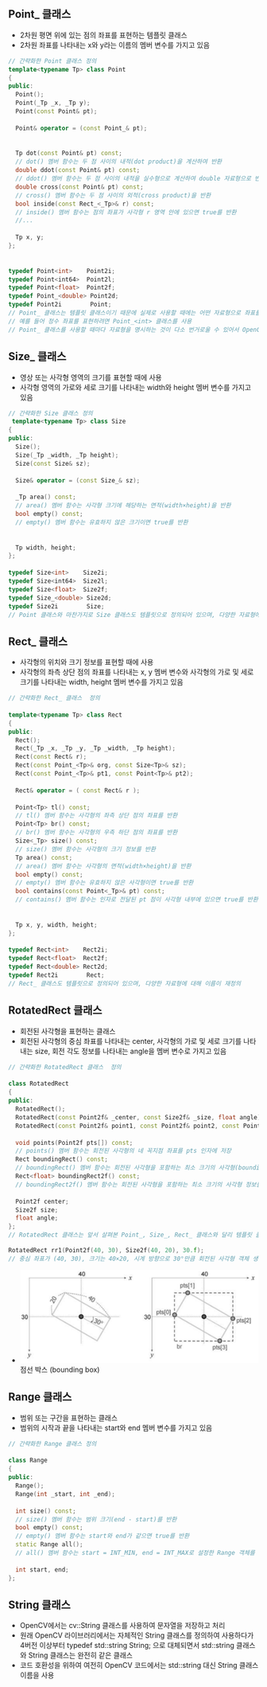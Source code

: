 ## Point_ 클래스
* 2차원 평면 위에 있는 점의 좌표를 표현하는 템플릿 클래스
* 2차원 좌표를 나타내는 x와 y라는 이름의 멤버 변수를 가지고 있음
```cpp
// 간략화한 Point 클래스 정의
template<typename Tp> class Point
{
public:
  Point();
  Point(_Tp _x, _Tp y);
  Point(const Point& pt);

  Point& operator = (const Point_& pt);


  Tp dot(const Point& pt) const;
  // dot() 멤버 함수는 두 점 사이의 내적(dot product)을 계산하여 반환
  double ddot(const Point& pt) const;
  // ddot() 멤버 함수는 두 점 사이의 내적을 실수형으로 계산하여 double 자료형으로 반환
  double cross(const Point& pt) const;
  // cross() 멤버 함수는 두 점 사이의 외적(cross product)을 반환
  bool inside(const Rect_<_Tp>& r) const;
  // inside() 멤버 함수는 점의 좌표가 사각형 r 영역 안에 있으면 true를 반환
  //...

  Tp x, y;
};


typedef Point<int>    Point2i;
typedef Point<int64>  Point2l;
typedef Point<float>  Point2f;
typedef Point_<double> Point2d;
typedef Point2i        Point;
// Point_ 클래스는 템플릿 클래스이기 때문에 실제로 사용할 때에는 어떤 자료형으로 좌표를 표현할 것인지를 명시
// 예를 들어 정수 좌표를 표현하려면 Point_<int> 클래스를 사용
// Point_ 클래스를 사용할 때마다 자료형을 명시하는 것이 다소 번거로울 수 있어서 OpenCV는 자주 사용하는 자료형에 대하여 Point_ 클래스 이름을 재정의하여 제공
```

## Size_ 클래스
* 영상 또는 사각형 영역의 크기를 표현할 때에 사용
* 사각형 영역의 가로와 세로 크기를 나타내는 width와 height 멤버 변수를 가지고 있음
```cpp
// 간략화한 Size 클래스 정의
 template<typename Tp> class Size
{
public:
  Size();
  Size(_Tp _width, _Tp height);
  Size(const Size& sz);
  
  Size& operator = (const Size_& sz);

  _Tp area() const;
  // area() 멤버 함수는 사각형 크기에 해당하는 면적(width×height)을 반환
  bool empty() const;
  // empty() 멤버 함수는 유효하지 않은 크기이면 true를 반환


  Tp width, height;
};

typedef Size<int>    Size2i;
typedef Size<int64>  Size2l;
typedef Size<float>  Size2f;
typedef Size_<double> Size2d;
typedef Size2i        Size;
// Point 클래스와 마찬가지로 Size 클래스도 템플릿으로 정의되어 있으며, 다양한 자료형에 대해 이름이 재정의
```

## Rect_ 클래스 
* 사각형의 위치와 크기 정보를 표현할 때에 사용
* 사각형의 좌측 상단 점의 좌표를 나타내는 x, y 멤버 변수와 사각형의 가로 및 세로 크기를 나타내는 width, height 멤버 변수를 가지고 있음
```cpp
// 간략화한 Rect_ 클래스  정의

template<typename Tp> class Rect
{
public:
  Rect();
  Rect(_Tp _x, _Tp _y, _Tp _width, _Tp height);
  Rect(const Rect& r);
  Rect(const Point_<Tp>& org, const Size<Tp>& sz);
  Rect(const Point_<Tp>& pt1, const Point<Tp>& pt2);

  Rect& operator = ( const Rect& r );

  Point<Tp> tl() const;
  // tl() 멤버 함수는 사각형의 좌측 상단 점의 좌표를 반환
  Point<Tp> br() const;
  // br() 멤버 함수는 사각형의 우측 하단 점의 좌표를 반환
  Size<_Tp> size() const;
  // size() 멤버 함수는 사각형의 크기 정보를 반환
  Tp area() const;
  // area() 멤버 함수는 사각형의 면적(width×height)을 반환
  bool empty() const;
  // empty() 멤버 함수는 유효하지 않은 사각형이면 true를 반환
  bool contains(const Point<_Tp>& pt) const;
  // contains() 멤버 함수는 인자로 전달된 pt 점이 사각형 내부에 있으면 true를 반환


  Tp x, y, width, height;
};

typedef Rect<int>    Rect2i;
typedef Rect<float>  Rect2f;
typedef Rect<double> Rect2d;
typedef Rect2i        Rect;
// Rect_ 클래스도 템플릿으로 정의되어 있으며, 다양한 자료형에 대해 이름이 재정의
```

## RotatedRect 클래스
* 회전된 사각형을 표현하는 클래스
* 회전된 사각형의 중심 좌표를 나타내는 center, 사각형의 가로 및 세로 크기를 나타내는 size, 회전 각도 정보를 나타내는 angle을 멤버 변수로 가지고 있음
```cpp
// 간략화한 RotatedRect 클래스  정의

class RotatedRect
{
public:
  RotatedRect();
  RotatedRect(const Point2f& _center, const Size2f& _size, float angle);
  RotatedRect(const Point2f& point1, const Point2f& point2, const Point2f& point3);

  void points(Point2f pts[]) const;
  // points() 멤버 함수는 회전된 사각형의 네 꼭지점 좌표를 pts 인자에 저장
  Rect boundingRect() const;
  // boundingRect() 멤버 함수는 회전된 사각형을 포함하는 최소 크기의 사각형(bounding box) 정보를 반환합니다(정수 단위)
  Rect<float> boundingRect2f() const;
  // boundingRect2f() 멤버 함수는 회전된 사각형을 포함하는 최소 크기의 사각형 정보를 반환합니다(실수 단위)

  Point2f center;
  Size2f size;
  float angle;
};
// RotatedRect 클래스는 앞서 살펴본 Point_, Size_, Rect_ 클래스와 달리 템플릿 클래스가 아니며, 모든 정보를 float 자료형을 사용하여 표현
```
```cpp
RotatedRect rr1(Point2f(40, 30), Size2f(40, 20), 30.f);
// 중심 좌표가 (40, 30), 크기는 40×20, 시계 방향으로 30°만큼 회전된 사각형 객체 생성
```
* <img src="./img/OCV001.PNG" /> <br/> 점선 박스 (bounding box)

## Range 클래스
* 범위 또는 구간을 표현하는 클래스
* 범위의 시작과 끝을 나타내는 start와 end 멤버 변수를 가지고 있음
```cpp
// 간략화한 Range 클래스 정의

class Range
{
public:
  Range();
  Range(int _start, int _end);

  int size() const;
  // size() 멤버 함수는 범위 크기(end - start)를 반환
  bool empty() const;
  // empty() 멤버 함수는 start와 end가 같으면 true를 반환
  static Range all();
  // all() 멤버 함수는 start = INT_MIN, end = INT_MAX로 설정한 Range 객체를 반환

  int start, end;
};
```

## String 클래스
* OpenCV에서는 cv::String 클래스를 사용하여 문자열을 저장하고 처리
* 원래 OpenCV 라이브러리에서는 자체적인 String 클래스를 정의하여 사용하다가 4버전 이상부터 typedef std::string String; 으로 대체되면서 std::string 클래스와 String 클래스는 완전히 같은 클래스
* 코드 호환성을 위하여 여전히 OpenCV 코드에서는 std::string 대신 String 클래스 이름을 사용
